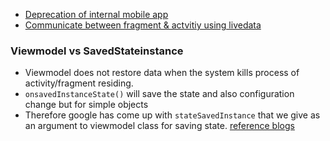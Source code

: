* [Deprecation of internal mobile app](http://adavis.info/2019/05/how-to-deprecate-an-internal-mobile-application.html)
* [Communicate between fragment & actvitiy using livedata](https://android.jlelse.eu/communicate-between-fragments-and-activity-using-livedata-631526d6357a)

### Viewmodel vs SavedStateinstance

* Viewmodel does not restore data when the system kills process of activity/fragment residing. 
* `onsavedInstanceState()` will save the state and also configuration change but for simple objects
* Therefore google has come up with `stateSavedInstance` that we give as an argument to viewmodel class for saving state. 
   [reference blogs](https://medium.com/@elye.project/architecture-viewmodel-vs-saveinstancestate-179f44d16c1)
